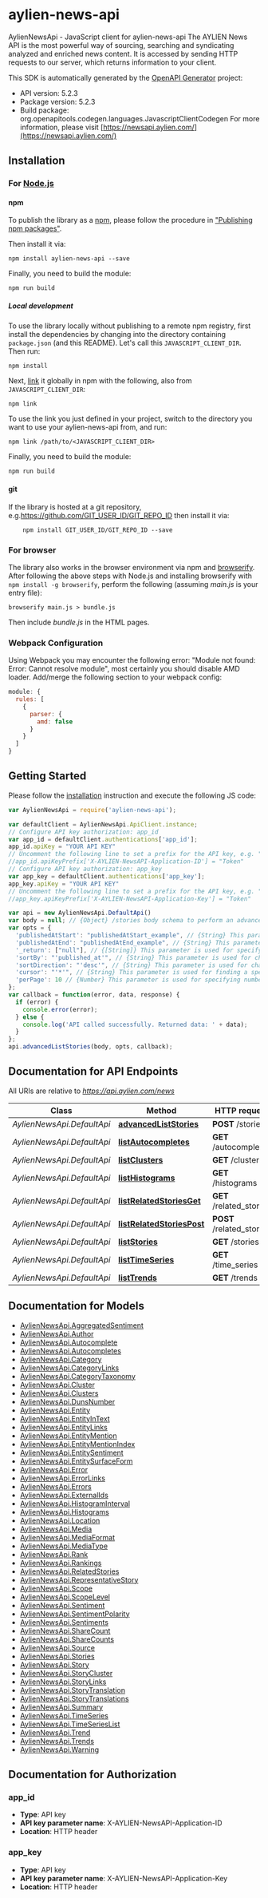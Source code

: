 # aylien-news-api

AylienNewsApi - JavaScript client for aylien-news-api
The AYLIEN News API is the most powerful way of sourcing, searching and syndicating analyzed and enriched news content. It is accessed by sending HTTP requests to our server, which returns information to your client.

This SDK is automatically generated by the [OpenAPI Generator](https://openapi-generator.tech) project:

- API version: 5.2.3
- Package version: 5.2.3
- Build package: org.openapitools.codegen.languages.JavascriptClientCodegen
For more information, please visit [https://newsapi.aylien.com/](https://newsapi.aylien.com/)

## Installation

### For [Node.js](https://nodejs.org/)

#### npm

To publish the library as a [npm](https://www.npmjs.com/), please follow the procedure in ["Publishing npm packages"](https://docs.npmjs.com/getting-started/publishing-npm-packages).

Then install it via:

```shell
npm install aylien-news-api --save
```

Finally, you need to build the module:

```shell
npm run build
```

##### Local development

To use the library locally without publishing to a remote npm registry, first install the dependencies by changing into the directory containing `package.json` (and this README). Let's call this `JAVASCRIPT_CLIENT_DIR`. Then run:

```shell
npm install
```

Next, [link](https://docs.npmjs.com/cli/link) it globally in npm with the following, also from `JAVASCRIPT_CLIENT_DIR`:

```shell
npm link
```

To use the link you just defined in your project, switch to the directory you want to use your aylien-news-api from, and run:

```shell
npm link /path/to/<JAVASCRIPT_CLIENT_DIR>
```

Finally, you need to build the module:

```shell
npm run build
```

#### git

If the library is hosted at a git repository, e.g.https://github.com/GIT_USER_ID/GIT_REPO_ID
then install it via:

```shell
    npm install GIT_USER_ID/GIT_REPO_ID --save
```

### For browser

The library also works in the browser environment via npm and [browserify](http://browserify.org/). After following
the above steps with Node.js and installing browserify with `npm install -g browserify`,
perform the following (assuming *main.js* is your entry file):

```shell
browserify main.js > bundle.js
```

Then include *bundle.js* in the HTML pages.

### Webpack Configuration

Using Webpack you may encounter the following error: "Module not found: Error:
Cannot resolve module", most certainly you should disable AMD loader. Add/merge
the following section to your webpack config:

```javascript
module: {
  rules: [
    {
      parser: {
        amd: false
      }
    }
  ]
}
```

## Getting Started

Please follow the [installation](#installation) instruction and execute the following JS code:

```javascript
var AylienNewsApi = require('aylien-news-api');

var defaultClient = AylienNewsApi.ApiClient.instance;
// Configure API key authorization: app_id
var app_id = defaultClient.authentications['app_id'];
app_id.apiKey = "YOUR API KEY"
// Uncomment the following line to set a prefix for the API key, e.g. "Token" (defaults to null)
//app_id.apiKeyPrefix['X-AYLIEN-NewsAPI-Application-ID'] = "Token"
// Configure API key authorization: app_key
var app_key = defaultClient.authentications['app_key'];
app_key.apiKey = "YOUR API KEY"
// Uncomment the following line to set a prefix for the API key, e.g. "Token" (defaults to null)
//app_key.apiKeyPrefix['X-AYLIEN-NewsAPI-Application-Key'] = "Token"

var api = new AylienNewsApi.DefaultApi()
var body = null; // {Object} /stories body schema to perform an advanced search with logical operators and nested objects. 
var opts = {
  'publishedAtStart': "publishedAtStart_example", // {String} This parameter is used for finding stories whose published at time is greater than the specified value. [Here](https://newsapi.aylien.com/docs/working-with-dates) you can find more information about how [to work with dates](https://newsapi.aylien.com/docs/working-with-dates). 
  'publishedAtEnd': "publishedAtEnd_example", // {String} This parameter is used for finding stories whose published at time is less than the specified value. [Here](https://newsapi.aylien.com/docs/working-with-dates) you can find more information about how [to work with dates](https://newsapi.aylien.com/docs/working-with-dates). 
  '_return': ["null"], // {[String]} This parameter is used for specifying return fields.
  'sortBy': "'published_at'", // {String} This parameter is used for changing the order column of the results. You can read about sorting results [here](https://newsapi.aylien.com/docs/sorting-results). 
  'sortDirection': "'desc'", // {String} This parameter is used for changing the order direction of the result. You can read about sorting results [here](https://newsapi.aylien.com/docs/sorting-results). 
  'cursor': "'*'", // {String} This parameter is used for finding a specific page. You can read more about pagination of results [here](https://newsapi.aylien.com/docs/pagination-of-results). 
  'perPage': 10 // {Number} This parameter is used for specifying number of items in each page You can read more about pagination of results [here](https://newsapi.aylien.com/docs/pagination-of-results) 
};
var callback = function(error, data, response) {
  if (error) {
    console.error(error);
  } else {
    console.log('API called successfully. Returned data: ' + data);
  }
};
api.advancedListStories(body, opts, callback);

```

## Documentation for API Endpoints

All URIs are relative to *https://api.aylien.com/news*

Class | Method | HTTP request | Description
------------ | ------------- | ------------- | -------------
*AylienNewsApi.DefaultApi* | [**advancedListStories**](docs/DefaultApi.md#advancedListStories) | **POST** /stories | List Stories
*AylienNewsApi.DefaultApi* | [**listAutocompletes**](docs/DefaultApi.md#listAutocompletes) | **GET** /autocompletes | List autocompletes
*AylienNewsApi.DefaultApi* | [**listClusters**](docs/DefaultApi.md#listClusters) | **GET** /clusters | List Clusters
*AylienNewsApi.DefaultApi* | [**listHistograms**](docs/DefaultApi.md#listHistograms) | **GET** /histograms | List histograms
*AylienNewsApi.DefaultApi* | [**listRelatedStoriesGet**](docs/DefaultApi.md#listRelatedStoriesGet) | **GET** /related_stories | 
*AylienNewsApi.DefaultApi* | [**listRelatedStoriesPost**](docs/DefaultApi.md#listRelatedStoriesPost) | **POST** /related_stories | 
*AylienNewsApi.DefaultApi* | [**listStories**](docs/DefaultApi.md#listStories) | **GET** /stories | List Stories
*AylienNewsApi.DefaultApi* | [**listTimeSeries**](docs/DefaultApi.md#listTimeSeries) | **GET** /time_series | List time series
*AylienNewsApi.DefaultApi* | [**listTrends**](docs/DefaultApi.md#listTrends) | **GET** /trends | List trends


## Documentation for Models

 - [AylienNewsApi.AggregatedSentiment](docs/AggregatedSentiment.md)
 - [AylienNewsApi.Author](docs/Author.md)
 - [AylienNewsApi.Autocomplete](docs/Autocomplete.md)
 - [AylienNewsApi.Autocompletes](docs/Autocompletes.md)
 - [AylienNewsApi.Category](docs/Category.md)
 - [AylienNewsApi.CategoryLinks](docs/CategoryLinks.md)
 - [AylienNewsApi.CategoryTaxonomy](docs/CategoryTaxonomy.md)
 - [AylienNewsApi.Cluster](docs/Cluster.md)
 - [AylienNewsApi.Clusters](docs/Clusters.md)
 - [AylienNewsApi.DunsNumber](docs/DunsNumber.md)
 - [AylienNewsApi.Entity](docs/Entity.md)
 - [AylienNewsApi.EntityInText](docs/EntityInText.md)
 - [AylienNewsApi.EntityLinks](docs/EntityLinks.md)
 - [AylienNewsApi.EntityMention](docs/EntityMention.md)
 - [AylienNewsApi.EntityMentionIndex](docs/EntityMentionIndex.md)
 - [AylienNewsApi.EntitySentiment](docs/EntitySentiment.md)
 - [AylienNewsApi.EntitySurfaceForm](docs/EntitySurfaceForm.md)
 - [AylienNewsApi.Error](docs/Error.md)
 - [AylienNewsApi.ErrorLinks](docs/ErrorLinks.md)
 - [AylienNewsApi.Errors](docs/Errors.md)
 - [AylienNewsApi.ExternalIds](docs/ExternalIds.md)
 - [AylienNewsApi.HistogramInterval](docs/HistogramInterval.md)
 - [AylienNewsApi.Histograms](docs/Histograms.md)
 - [AylienNewsApi.Location](docs/Location.md)
 - [AylienNewsApi.Media](docs/Media.md)
 - [AylienNewsApi.MediaFormat](docs/MediaFormat.md)
 - [AylienNewsApi.MediaType](docs/MediaType.md)
 - [AylienNewsApi.Rank](docs/Rank.md)
 - [AylienNewsApi.Rankings](docs/Rankings.md)
 - [AylienNewsApi.RelatedStories](docs/RelatedStories.md)
 - [AylienNewsApi.RepresentativeStory](docs/RepresentativeStory.md)
 - [AylienNewsApi.Scope](docs/Scope.md)
 - [AylienNewsApi.ScopeLevel](docs/ScopeLevel.md)
 - [AylienNewsApi.Sentiment](docs/Sentiment.md)
 - [AylienNewsApi.SentimentPolarity](docs/SentimentPolarity.md)
 - [AylienNewsApi.Sentiments](docs/Sentiments.md)
 - [AylienNewsApi.ShareCount](docs/ShareCount.md)
 - [AylienNewsApi.ShareCounts](docs/ShareCounts.md)
 - [AylienNewsApi.Source](docs/Source.md)
 - [AylienNewsApi.Stories](docs/Stories.md)
 - [AylienNewsApi.Story](docs/Story.md)
 - [AylienNewsApi.StoryCluster](docs/StoryCluster.md)
 - [AylienNewsApi.StoryLinks](docs/StoryLinks.md)
 - [AylienNewsApi.StoryTranslation](docs/StoryTranslation.md)
 - [AylienNewsApi.StoryTranslations](docs/StoryTranslations.md)
 - [AylienNewsApi.Summary](docs/Summary.md)
 - [AylienNewsApi.TimeSeries](docs/TimeSeries.md)
 - [AylienNewsApi.TimeSeriesList](docs/TimeSeriesList.md)
 - [AylienNewsApi.Trend](docs/Trend.md)
 - [AylienNewsApi.Trends](docs/Trends.md)
 - [AylienNewsApi.Warning](docs/Warning.md)


## Documentation for Authorization



### app_id


- **Type**: API key
- **API key parameter name**: X-AYLIEN-NewsAPI-Application-ID
- **Location**: HTTP header



### app_key


- **Type**: API key
- **API key parameter name**: X-AYLIEN-NewsAPI-Application-Key
- **Location**: HTTP header

